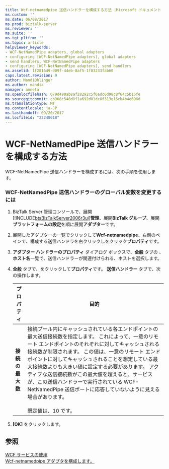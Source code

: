 ```yaml
---
title: Wcf-netnamedpipe 送信ハンドラーを構成する方法 |Microsoft ドキュメント
ms.custom: ''
ms.date: 06/08/2017
ms.prod: biztalk-server
ms.reviewer: ''
ms.suite: ''
ms.tgt_pltfrm: ''
ms.topic: article
helpviewer_keywords:
- WCF-NetNamedPipe adapters, global adapters
- configuring [WCF-NetNamedPipe adapters], global adapters
- send handlers, WCF-NetNamedPipe adapters
- configuring [WCF-NetNamedPipe adapters], send handlers
ms.assetid: 1f281649-d09f-44eb-8af5-1f83233fab60
caps.latest.revision: 9
author: MandiOhlinger
ms.author: mandia
manager: anneta
ms.openlocfilehash: 079d490ab8af28292c5f6adc6d98c8f64c5b16fe
ms.sourcegitcommit: cb908c540d8f1a692d01dc8f313e16cb4b4e696d
ms.translationtype: MT
ms.contentlocale: ja-JP
ms.lasthandoff: 09/20/2017
ms.locfileid: "22248018"
---
```

# <a name="how-to-configure-a-wcf-netnamedpipe-send-handler"></a>WCF-NetNamedPipe 送信ハンドラーを構成する方法
WCF-NetNamedPipe 送信ハンドラーを構成するには、次の手順を使用します。  
  
### <a name="to-change-global-variables-for-a-wcf-netnamedpipe-send-handler"></a>WCF-NetNamedPipe 送信ハンドラーのグローバル変数を変更するには  
  
1.  BizTalk Server 管理コンソールで、展開[!INCLUDE[btsBizTalkServer2006r3ui](../includes/btsbiztalkserver2006r3ui-md.md)]**管理**、展開**BizTalk グループ**、展開**プラットフォームの設定**を順に展開**アダプター**です。  
  
2.  展開したアダプターの一覧でクリックして**Wcf-netnamedpipe**、右側のペインで、構成する送信ハンドラを右クリックしをクリック**プロパティ**です。  
  
3.  **アダプター ハンドラーのプロパティ** ダイアログ ボックスで、**全般** タブの 、**ホスト名**一覧で、送信ハンドラーが関連付けられる、ホストを選択します。  
  
4.  **全般** タブで、をクリックして**プロパティ**です。 **送信ハンドラー**  タブで、次の操作します。  
  
    |プロパティ|目的|  
    |--------------|----------------|  
    |**接続の最大数**|接続プール内にキャッシュされている各エンドポイントの最大送信接続数を指定します。 これによって、一意のリモート エンドポイントのそれぞれに対してキャッシュされる接続数が制限されます。 この値は、一意のリモート エンドポイントに対してキャッシュされることを想定している最大接続数よりも大きい値に設定する必要があります。 アクティブな送信接続数がこの最大値を超えると、サービスが、この送信ハンドラーで実行されている WCF-NetNamedPipe 送信ポートに応答していないように見える場合があります。<br /><br /> 既定値は、10 です。|  
  
5.  **[OK]** をクリックします。  
  
## <a name="see-also"></a>参照  
 [WCF サービスの使用](../core/consuming-wcf-services.md)   
 [Wcf-netnamedpipe アダプタを構成します。](../core/configuring-the-wcf-netnamedpipe-adapter.md)